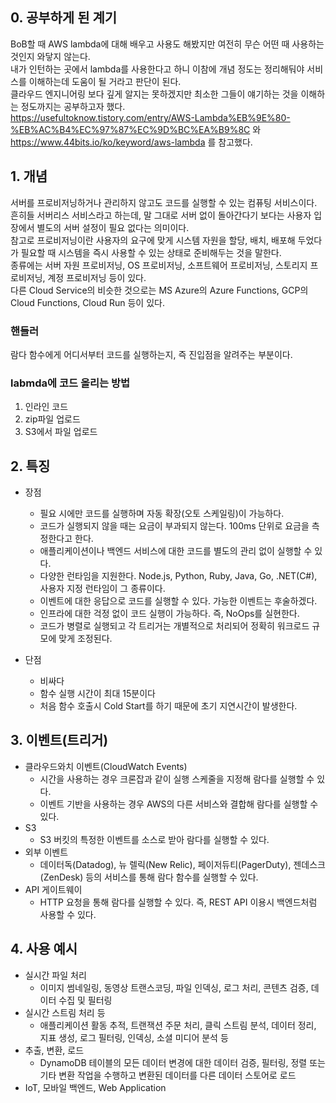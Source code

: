 ## 0. 공부하게 된 계기

BoB할 때 AWS lambda에 대해 배우고 사용도 해봤지만 여전히 무슨 어떤 때 사용하는 것인지 와닿지 않는다.  
내가 인턴하는 곳에서 lambda를 사용한다고 하니 이참에 개념 정도는 정리해둬야 서비스를 이해하는데 도움이 될 거라고 판단이 된다.  
클라우드 엔지니어링 보다 깊게 알지는 못하겠지만 최소한 그들이 얘기하는 것을 이해하는 정도까지는 공부하고자 했다.  
https://usefultoknow.tistory.com/entry/AWS-Lambda%EB%9E%80-%EB%AC%B4%EC%97%87%EC%9D%BC%EA%B9%8C 와 https://www.44bits.io/ko/keyword/aws-lambda 를 참고했다.

## 1. 개념

서버를 프로비저닝하거나 관리하지 않고도 코드를 실행할 수 있는 컴퓨팅 서비스이다.  
흔히들 서버리스 서비스라고 하는데, 말 그대로 서버 없이 돌아간다기 보다는 사용자 입장에서 별도의 서버 설정이 필요 없다는 의미이다.  
참고로 프로비저닝이란 사용자의 요구에 맞게 시스템 자원을 할당, 배치, 배포해 두었다가 필요할 때 시스템을 즉시 사용할 수 있는 상태로 준비해두는 것을 말한다.  
종류에는 서버 자원 프로비저닝, OS 프로비저닝, 소프트웨어 프로비저닝, 스토리지 프로비저닝, 계정 프로비저닝 등이 있다.  
다른 Cloud Service의 비슷한 것으로는 MS Azure의 Azure Functions, GCP의 Cloud Functions, Cloud Run 등이 있다.

### 핸들러

람다 함수에게 어디서부터 코드를 실행하는지, 즉 진입점을 알려주는 부분이다.

### labmda에 코드 올리는 방법

1. 인라인 코드
2. zip파일 업로드
3. S3에서 파일 업로드

## 2. 특징

- 장점

  - 필요 시에만 코드를 실행하며 자동 확장(오토 스케일링)이 가능하다.
  - 코드가 실행되지 않을 때는 요금이 부과되지 않는다. 100ms 단위로 요금을 측정한다고 한다.
  - 애플리케이션이나 백엔드 서비스에 대한 코드를 별도의 관리 없이 실행할 수 있다.
  - 다양한 런타임을 지원한다. Node.js, Python, Ruby, Java, Go, .NET(C#), 사용자 지정 런타임이 그 종류이다.
  - 이벤트에 대한 응답으로 코드를 실행할 수 있다. 가능한 이벤트는 후술하겠다.
  - 인프라에 대한 걱정 없이 코드 실행이 가능하다. 즉, NoOps를 실현한다.
  - 코드가 병렬로 실행되고 각 트리거는 개별적으로 처리되어 정확히 워크로드 규모에 맞게 조정된다.

- 단점
  - 비싸다
  - 함수 실행 시간이 최대 15분이다
  - 처음 함수 호출시 Cold Start를 하기 때문에 초기 지연시간이 발생한다.

## 3. 이벤트(트리거)

- 클라우드와치 이벤트(CloudWatch Events)
  - 시간을 사용하는 경우 크론잡과 같이 실행 스케줄을 지정해 람다를 실행할 수 있다.
  - 이벤트 기반을 사용하는 경우 AWS의 다른 서비스와 결합해 람다를 실행할 수 있다.
- S3
  - S3 버킷의 특정한 이벤트를 소스로 받아 람다를 실행할 수 있다.
- 외부 이벤트
  - 데이터독(Datadog), 뉴 렐릭(New Relic), 페이저듀티(PagerDuty), 젠데스크(ZenDesk) 등의 서비스를 통해 람다 함수를 실행할 수 있다.
- API 게이트웨이
  - HTTP 요청을 통해 람다를 실행할 수 있다. 즉, REST API 이용시 백엔드처럼 사용할 수 있다.

## 4. 사용 예시

- 실시간 파일 처리
  - 이미지 썸네일링, 동영상 트랜스코딩, 파일 인덱싱, 로그 처리, 콘텐츠 검증, 데이터 수집 및 필터링
- 실시간 스트림 처리 등
  - 애플리케이션 활동 추적, 트랜잭션 주문 처리, 클릭 스트림 분석, 데이터 정리, 지표 생성, 로그 필터링, 인덱싱, 소셜 미디어 분석 등
- 추출, 변환, 로드
  - DynamoDB 테이블의 모든 데이터 변경에 대한 데이터 검증, 필터링, 정렬 또는 기타 변환 작업을 수행하고 변환된 데이터를 다른 데이터 스토어로 로드
- IoT, 모바일 백엔드, Web Application
